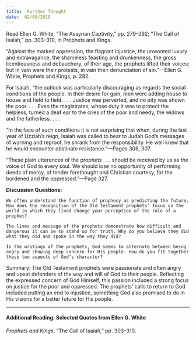 ```yaml
---
title:  Further Thought
date:  02/08/2019
---
```


Read Ellen G. White, “The Assyrian Captivity,” pp. 279–292; “The Call of Isaiah,” pp. 303–310, in Prophets and Kings.

“Against the marked oppression, the flagrant injustice, the unwonted luxury and extravagance, the shameless feasting and drunkenness, the gross licentiousness and debauchery, of their age, the prophets lifted their voices; but in vain were their protests, in vain their denunciation of sin.”—Ellen G. White, Prophets and Kings, p. 282.

For Isaiah, “the outlook was particularly discouraging as regards the social conditions of the people. In their desire for gain, men were adding house to house and field to field. . . . Justice was perverted, and no pity was shown the poor. . . . Even the magistrates, whose duty it was to protect the helpless, turned a deaf ear to the cries of the poor and needy, the widows and the fatherless. . . .

“In the face of such conditions it is not surprising that when, during the last year of Uzziah’s reign, Isaiah was called to bear to Judah God’s messages of warning and reproof, he shrank from the responsibility. He well knew that he would encounter obstinate resistance.”—Pages 306, 307.

“These plain utterances of the prophets . . . should be received by us as the voice of God to every soul. We should lose no opportunity of performing deeds of mercy, of tender forethought and Christian courtesy, for the burdened and the oppressed.”—Page 327.

**Discussion Questions:**

`We often understand the function of prophecy as predicting the future. How does the recognition of the Old Testament prophets’ focus on the world in which they lived change your perception of the role of a prophet?`

`The lives and message of the prophets demonstrate how difficult and dangerous it can be to stand up for truth. Why do you believe they did what they did and spoke in the way they did?`

`In the writings of the prophets, God seems to alternate between being angry and showing deep concern for His people. How do you fit together these two aspects of God’s character?`

Summary: The Old Testament prophets were passionate and often angry and upset defenders of the way and will of God to their people. Reflecting the expressed concern of God Himself, this passion included a strong focus on justice for the poor and oppressed. The prophets’ calls to return to God included putting an end to injustice, something God also promised to do in His visions for a better future for His people.

---

#### Additional Reading: Selected Quotes from Ellen G. White

_Prophets and Kings_, “The Call of Isaiah,” pp. 303–310. 